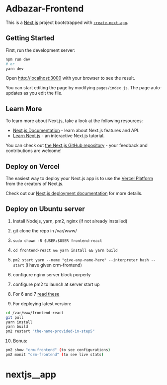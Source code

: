 # Adbazar-Frontend

This is a [Next.js](https://nextjs.org/) project bootstrapped with [`create-next-app`](https://github.com/vercel/next.js/tree/canary/packages/create-next-app).

## Getting Started

First, run the development server:

```bash
npm run dev
# or
yarn dev
```

Open [http://localhost:3000](http://localhost:3000) with your browser to see the result.

You can start editing the page by modifying `pages/index.js`. The page auto-updates as you edit the file.

## Learn More

To learn more about Next.js, take a look at the following resources:

- [Next.js Documentation](https://nextjs.org/docs) - learn about Next.js features and API.
- [Learn Next.js](https://nextjs.org/learn) - an interactive Next.js tutorial.

You can check out [the Next.js GitHub repository](https://github.com/vercel/next.js/) - your feedback and contributions are welcome!

## Deploy on Vercel

The easiest way to deploy your Next.js app is to use the [Vercel Platform](https://vercel.com/import?utm_medium=default-template&filter=next.js&utm_source=create-next-app&utm_campaign=create-next-app-readme) from the creators of Next.js.

Check out our [Next.js deployment documentation](https://nextjs.org/docs/deployment) for more details.

## Deploy on Ubuntu server

1. Install Nodejs, yarn, pm2, nginx (if not already installed)

2. git clone the repo in /var/www/

3. `sudo chown -R $USER:$USER frontend-react`
4. `cd frontend-react && yarn install && yarn build`
5. `pm2 start yarn --name "give-any-name-here" --interpreter bash -- start` (i have given crm-frontend)
6. configure nginx server block porperly
7. configure pm2 to launch at server start up
8. For 6 and 7 [read these](https://www.digitalocean.com/community/tutorials/how-to-set-up-a-node-js-application-for-production-on-ubuntu-16-04)
9. For deploying latest version:

```bash
cd /var/www/frontend-react
git pull
yarn install
yarn build
pm2 restart "the-name-provided-in-step5"
```

10. Bonus:

```bash
pm2 show "crm-frontend" (to see configurations)
pm2 monit "crm-frontend" (to see live stats)
```
# nextjs__app
